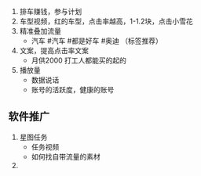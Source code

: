1. 排车赚钱，参与计划
2. 车型视频，红的车型，点击率越高，1-1.2块，点击小雪花
3. 精准叠加流量
	-	汽车 #汽车 #都是好车 #奥迪 （标签推荐）
4. 文案，提高点击率文案
	-	月供2000 打工人都能买的起的
5. 播放量
	-	数据说话
	-	账号的活跃度，健康的账号
	

## 软件推广
1. 星图任务
	-	任务视频
	-	如何找自带流量的素材
2. 